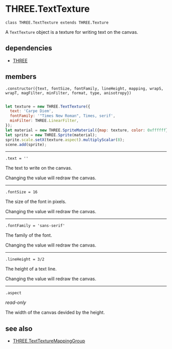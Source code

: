 # THREE.TextTexture

`class THREE.TextTexture extends THREE.Texture`

A `TextTexture` object is a texture for writing text on the canvas.

## dependencies

- [THREE](https://github.com/mrdoob/three.js)

## members

`.constructor({text, fontSize, fontFamily, lineHeight, mapping, wrapS, wrapT, magFilter, minFilter, format, type, anisotropy})`

```javascript

let texture = new THREE.TextTexture({
  text: 'Carpe Diem',
  fontFamily: '"Times New Roman", Times, serif',
  minFilter: THREE.LinearFilter,
});
let material = new THREE.SpriteMaterial({map: texture, color: 0xffffff});
let sprite = new THREE.Sprite(material);
sprite.scale.setX(texture.aspect).multiplyScalar(8);
scene.add(sprite);

```

---

`.text = ''`

The text to write on the canvas.

Changing the value will redraw the canvas.

---

`.fontSize = 16`

The size of the font in pixels.

Changing the value will redraw the canvas.

---

`.fontFamily = 'sans-serif'`

The family of the font.

Changing the value will redraw the canvas.

---

`.lineHeight = 3/2`

The height of a text line.

Changing the value will redraw the canvas.

---

`.aspect`

*read-only*

The width of the canvas devided by the height.

## see also

- [THREE.TextTextureMappingGroup](https://github.com/SeregPie/THREE.TextTextureMappingGroup)
